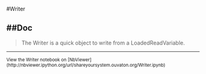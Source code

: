 
<!--
FrozenIsBool False
-->

#Writer

##Doc
----


> 
> The Writer is a quick object to write from a LoadedReadVariable.
> 
> 

----

<small>
View the Writer notebook on [NbViewer](http://nbviewer.ipython.org/url/shareyoursystem.ouvaton.org/Writer.ipynb)
</small>

